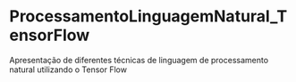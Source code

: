 # ProcessamentoLinguagemNatural_TensorFlow
Apresentação de diferentes técnicas de linguagem de processamento natural utilizando o Tensor Flow
